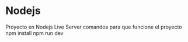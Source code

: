 # Nodejs
Proyecto en Nodejs Live Server
comandos para que funcione el proyecto
npm install
npm run dev
